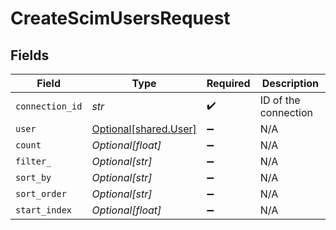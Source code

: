 # CreateScimUsersRequest


## Fields

| Field                                                | Type                                                 | Required                                             | Description                                          |
| ---------------------------------------------------- | ---------------------------------------------------- | ---------------------------------------------------- | ---------------------------------------------------- |
| `connection_id`                                      | *str*                                                | :heavy_check_mark:                                   | ID of the connection                                 |
| `user`                                               | [Optional[shared.User]](../../models/shared/user.md) | :heavy_minus_sign:                                   | N/A                                                  |
| `count`                                              | *Optional[float]*                                    | :heavy_minus_sign:                                   | N/A                                                  |
| `filter_`                                            | *Optional[str]*                                      | :heavy_minus_sign:                                   | N/A                                                  |
| `sort_by`                                            | *Optional[str]*                                      | :heavy_minus_sign:                                   | N/A                                                  |
| `sort_order`                                         | *Optional[str]*                                      | :heavy_minus_sign:                                   | N/A                                                  |
| `start_index`                                        | *Optional[float]*                                    | :heavy_minus_sign:                                   | N/A                                                  |